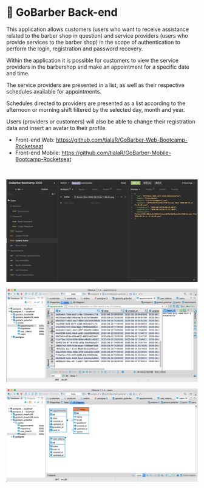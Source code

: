 

<h1>🚀  GoBarber Back-end</h1>

<p>
This application allows customers (users who want to receive assistance related to the barber shop in question) and service providers (users who provide services to the barber shop) in the scope of authentication to perform the login, registration and password recovery.
</p>

<p>
Within the application it is possible for customers to view the service providers in the barbershop and make an appointment for a specific date and time.
</p>

<p>
The service providers are presented in a list, as well as their respective schedules available for appointments.
</p>

<p>
Schedules directed to providers are presented as a list according to the afternoon or morning shift filtered by the selected day, month and year.
</p>

<p>
Users (providers or customers) will also be able to change their registration data and insert an avatar to their profile.
</p>

- Front-end Web: https://github.com/tialaR/GoBarber-Web-Bootcamp-Rocketseat
- Front-end Mobile: https://github.com/tialaR/GoBarber-Mobile-Bootcamp-Rocketseat

</br>

![](tela01.png)
</br>

![](tela02.png)
</br>

![](tela03.png)

